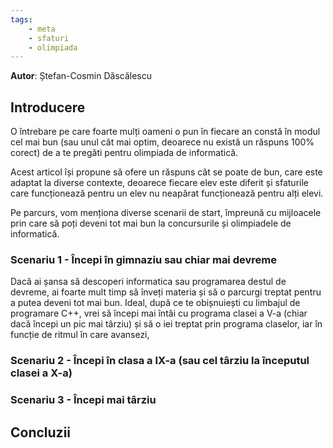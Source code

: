 ```yaml
---
tags:
    - meta
    - sfaturi
    - olimpiada
---
```


**Autor**: Ștefan-Cosmin Dăscălescu

## Introducere

O întrebare pe care foarte mulți oameni o pun în fiecare an constă în modul cel mai bun (sau unul cât mai optim, deoarece nu există un răspuns $100 \%$ corect) de a te pregăti pentru olimpiada de informatică. 

Acest articol își propune să ofere un răspuns cât se poate de bun, care este adaptat la diverse contexte, deoarece fiecare elev este diferit și sfaturile care funcționează pentru un elev nu neapărat funcționează pentru alți elevi. 

Pe parcurs, vom menționa diverse scenarii de start, împreună cu mijloacele prin care să poți deveni tot mai bun la concursurile și olimpiadele de informatică. 

### Scenariu 1 - Începi în gimnaziu sau chiar mai devreme

Dacă ai șansa să descoperi informatica sau programarea destul de devreme, ai foarte mult timp să înveți materia și să o parcurgi treptat pentru a putea deveni tot mai bun. Ideal, după ce te obișnuiești cu limbajul de programare C++, vrei să începi mai întâi cu programa clasei a V-a (chiar dacă începi un pic mai târziu) și să o iei treptat prin programa claselor, iar în funcție de ritmul în care avansezi, 

### Scenariu 2 - Începi în clasa a IX-a (sau cel târziu la începutul clasei a X-a)

### Scenariu 3 - Începi mai târziu

## Concluzii